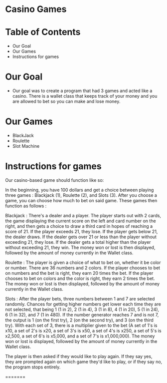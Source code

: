
# Casino Games

# Table of Contents
- Our Goal
- Our Games
- Instructions for games


# Our Goal
- Our goal was to create a program that had 3 games and acted like a casino. There is a wallet class that keeps track of your money and you are allowed to bet so you can make and lose money.

# Our Games
- BlackJack
- Roulette
- Slot Machine

# Instructions for games

Our casino-based game should function like so:

In the beginning, you have 100 dollars and get a choice between playing three games : Blackjack (1), Roulette (2), and Slots (3).
After you choose a game, you can choose how much to bet on said game. These games then function as follows :

Blackjack : There's a dealer and a player. The player starts out with 2 cards, the game displaying the current score on the left and card number on the right, and then gets a choice to draw a third card in hopes of reaching a score of 21. If the player exceeds 21, they lose. If the player gets below 21, the dealer draws. If the dealer gets over 21 or less than the player without exceeding 21, they lose. If the dealer gets a total higher than the player without exceeding 21, they win. The money won or lost is then displayed, followed by the amount of money currently in the Wallet class.

Roulette : The player is given a choice of what to bet on, whether it be color or number. There are 36 numbers and 2 colors. If the player chooses to bet on numbers and the bet is right, they earn 20 times the bet. If the player chooses to bet on colors and the color is right, they earn 2 times the bet. The money won or lost is then displayed, followed by the amount of money currently in the Wallet class.

Slots : After the player bets, three numbers between 1 and 7 are selected randomly. Chances for getting higher numbers get lower each time they are not selected, that being 1 (1 in 2), 2 (1 in 4), 3 (1 in 8), 4 (1 in 20), 5 (1 in 24), 6 (1 in 32), and 7 (1 in 480). If the number generator reaches 7 and is not 7, the output is 1 (on the first try), 2 (on the second try), and 3 (on the third try). With each set of 3, there is a multiplier given to the bet (A set of 1's is x10, a set of 2's is x20, a set of 3's is x50, a set of 4's is x250, a set of 5's is x2,500, a set of 6's is x5,000, and a set of 7's is x1,000,000). The money won or lost is displayed, followed by the amount of money currently in the Wallet class.

The player is then asked if they would like to play again. If they say yes, they are prompted again on which game they'd like to play, or if they say no, the program stops entirely.

=======


